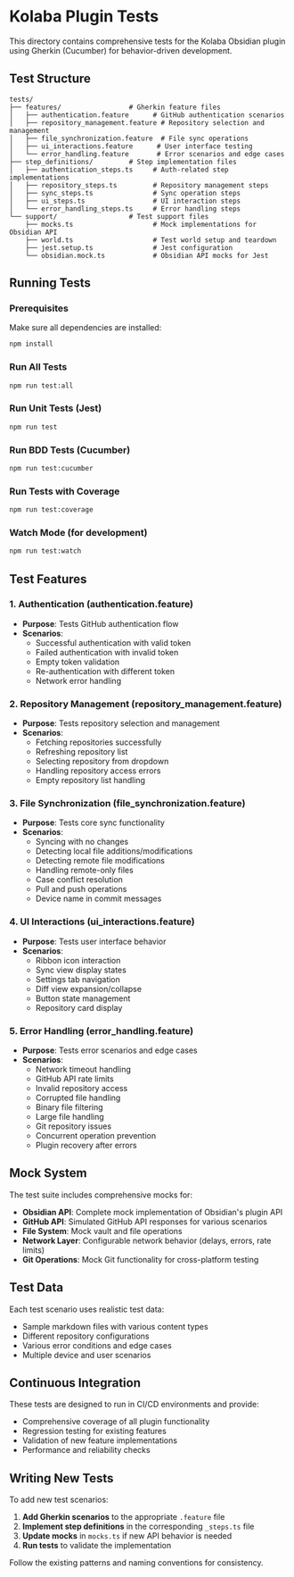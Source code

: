 # Kolaba Plugin Tests

This directory contains comprehensive tests for the Kolaba Obsidian plugin using Gherkin (Cucumber) for behavior-driven development.

## Test Structure

```
tests/
├── features/                 # Gherkin feature files
│   ├── authentication.feature      # GitHub authentication scenarios
│   ├── repository_management.feature # Repository selection and management
│   ├── file_synchronization.feature  # File sync operations
│   ├── ui_interactions.feature      # User interface testing
│   └── error_handling.feature       # Error scenarios and edge cases
├── step_definitions/         # Step implementation files
│   ├── authentication_steps.ts     # Auth-related step implementations
│   ├── repository_steps.ts         # Repository management steps
│   ├── sync_steps.ts               # Sync operation steps
│   ├── ui_steps.ts                 # UI interaction steps
│   └── error_handling_steps.ts     # Error handling steps
└── support/                  # Test support files
    ├── mocks.ts                    # Mock implementations for Obsidian API
    ├── world.ts                    # Test world setup and teardown
    ├── jest.setup.ts               # Jest configuration
    └── obsidian.mock.ts            # Obsidian API mocks for Jest
```

## Running Tests

### Prerequisites
Make sure all dependencies are installed:
```bash
npm install
```

### Run All Tests
```bash
npm run test:all
```

### Run Unit Tests (Jest)
```bash
npm run test
```

### Run BDD Tests (Cucumber)
```bash
npm run test:cucumber
```

### Run Tests with Coverage
```bash
npm run test:coverage
```

### Watch Mode (for development)
```bash
npm run test:watch
```

## Test Features

### 1. Authentication (authentication.feature)
- **Purpose**: Tests GitHub authentication flow
- **Scenarios**:
  - Successful authentication with valid token
  - Failed authentication with invalid token
  - Empty token validation
  - Re-authentication with different token
  - Network error handling

### 2. Repository Management (repository_management.feature)
- **Purpose**: Tests repository selection and management
- **Scenarios**:
  - Fetching repositories successfully
  - Refreshing repository list
  - Selecting repository from dropdown
  - Handling repository access errors
  - Empty repository list handling

### 3. File Synchronization (file_synchronization.feature)
- **Purpose**: Tests core sync functionality
- **Scenarios**:
  - Syncing with no changes
  - Detecting local file additions/modifications
  - Detecting remote file modifications
  - Handling remote-only files
  - Case conflict resolution
  - Pull and push operations
  - Device name in commit messages

### 4. UI Interactions (ui_interactions.feature)
- **Purpose**: Tests user interface behavior
- **Scenarios**:
  - Ribbon icon interaction
  - Sync view display states
  - Settings tab navigation
  - Diff view expansion/collapse
  - Button state management
  - Repository card display

### 5. Error Handling (error_handling.feature)
- **Purpose**: Tests error scenarios and edge cases
- **Scenarios**:
  - Network timeout handling
  - GitHub API rate limits
  - Invalid repository access
  - Corrupted file handling
  - Binary file filtering
  - Large file handling
  - Git repository issues
  - Concurrent operation prevention
  - Plugin recovery after errors

## Mock System

The test suite includes comprehensive mocks for:

- **Obsidian API**: Complete mock implementation of Obsidian's plugin API
- **GitHub API**: Simulated GitHub API responses for various scenarios
- **File System**: Mock vault and file operations
- **Network Layer**: Configurable network behavior (delays, errors, rate limits)
- **Git Operations**: Mock Git functionality for cross-platform testing

## Test Data

Each test scenario uses realistic test data:
- Sample markdown files with various content types
- Different repository configurations
- Various error conditions and edge cases
- Multiple device and user scenarios

## Continuous Integration

These tests are designed to run in CI/CD environments and provide:
- Comprehensive coverage of all plugin functionality
- Regression testing for existing features
- Validation of new feature implementations
- Performance and reliability checks

## Writing New Tests

To add new test scenarios:

1. **Add Gherkin scenarios** to the appropriate `.feature` file
2. **Implement step definitions** in the corresponding `_steps.ts` file
3. **Update mocks** in `mocks.ts` if new API behavior is needed
4. **Run tests** to validate the implementation

Follow the existing patterns and naming conventions for consistency.

